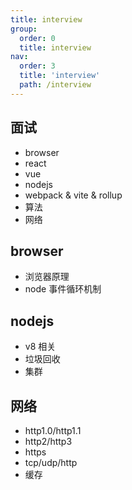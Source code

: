 ```yaml
---
title: interview
group:
  order: 0
  title: interview
nav:
  order: 3
  title: 'interview'
  path: /interview
---
```


## 面试

- browser
- react
- vue
- nodejs
- webpack & vite & rollup
- 算法
- 网络

## browser

- 浏览器原理
- node 事件循环机制

## nodejs

- v8 相关
- 垃圾回收
- 集群

## 网络

- http1.0/http1.1
- http2/http3
- https
- tcp/udp/http
- 缓存

